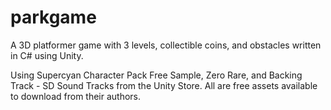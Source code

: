 # parkgame
A 3D platformer game with 3 levels, collectible coins, and obstacles written in C# using Unity.

Using Supercyan Character Pack Free Sample, Zero Rare, and Backing Track - SD Sound Tracks from the Unity Store. All are free assets available to download from their authors. 
